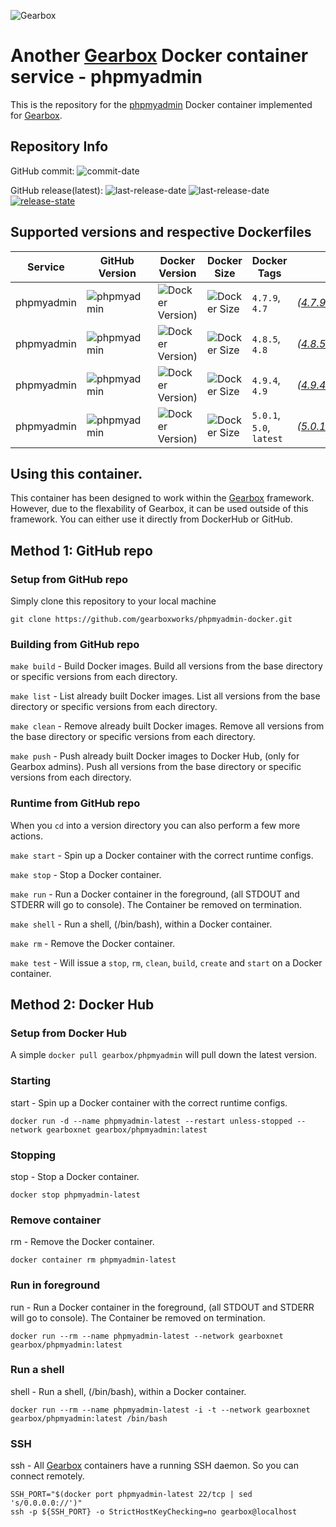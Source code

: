 ![Gearbox](https://github.com/gearboxworks/gearbox.github.io/raw/master/Gearbox-100x.png)


# Another [Gearbox](https://github.com/gearboxworks/) Docker container service - phpmyadmin
This is the repository for the [phpmyadmin](<no value>) Docker container implemented for [Gearbox](https://github.com/gearboxworks/).


## Repository Info
GitHub commit: ![commit-date](https://img.shields.io/github/last-commit/gearboxworks/docker-phpmyadmin?style=flat-square)

GitHub release(latest): ![last-release-date](https://img.shields.io/github/release-date/gearboxworks/docker-phpmyadmin) ![last-release-date](https://img.shields.io/github/v/tag/gearboxworks/docker-phpmyadmin?sort=semver) [![release-state](https://github.com/gearboxworks/docker-phpmyadmin/workflows/release/badge.svg?event=release)](https://github.com/gearboxworks/docker-phpmyadmin/actions?query=workflow%3Arelease)


## Supported versions and respective Dockerfiles
| Service | GitHub Version | Docker Version | Docker Size | Docker Tags | Dockerfile |
| ------- | -------------- | -------------- | ----------- | ----------- | ---------- |
| phpmyadmin | ![phpmyadmin](https://img.shields.io/badge/phpmyadmin-4.7.9-green.svg) | ![Docker Version)](https://img.shields.io/docker/v/gearboxworks/phpmyadmin/4.7.9) | ![Docker Size](https://img.shields.io/docker/image-size/gearboxworks/phpmyadmin/4.7.9) | `4.7.9`, `4.7` | _([4.7.9/DockerfileRuntime](https://github.com/gearboxworks/docker-phpmyadmin/blob/master/4.7/DockerfileRuntime))_ |
| phpmyadmin | ![phpmyadmin](https://img.shields.io/badge/phpmyadmin-4.8.5-green.svg) | ![Docker Version)](https://img.shields.io/docker/v/gearboxworks/phpmyadmin/4.8.5) | ![Docker Size](https://img.shields.io/docker/image-size/gearboxworks/phpmyadmin/4.8.5) | `4.8.5`, `4.8` | _([4.8.5/DockerfileRuntime](https://github.com/gearboxworks/docker-phpmyadmin/blob/master/4.8/DockerfileRuntime))_ |
| phpmyadmin | ![phpmyadmin](https://img.shields.io/badge/phpmyadmin-4.9.4-green.svg) | ![Docker Version)](https://img.shields.io/docker/v/gearboxworks/phpmyadmin/4.9.4) | ![Docker Size](https://img.shields.io/docker/image-size/gearboxworks/phpmyadmin/4.9.4) | `4.9.4`, `4.9` | _([4.9.4/DockerfileRuntime](https://github.com/gearboxworks/docker-phpmyadmin/blob/master/4.9/DockerfileRuntime))_ |
| phpmyadmin | ![phpmyadmin](https://img.shields.io/badge/phpmyadmin-5.0.1-green.svg) | ![Docker Version)](https://img.shields.io/docker/v/gearboxworks/phpmyadmin/5.0.1) | ![Docker Size](https://img.shields.io/docker/image-size/gearboxworks/phpmyadmin/5.0.1) | `5.0.1`, `5.0`, `latest` | _([5.0.1/DockerfileRuntime](https://github.com/gearboxworks/docker-phpmyadmin/blob/master/5.0/DockerfileRuntime))_ |



## Using this container.
This container has been designed to work within the [Gearbox](https://github.com/gearboxworks/)
framework.
However, due to the flexability of Gearbox, it can be used outside of this framework.
You can either use it directly from DockerHub or GitHub.


## Method 1: GitHub repo

### Setup from GitHub repo
Simply clone this repository to your local machine

`git clone https://github.com/gearboxworks/phpmyadmin-docker.git`

### Building from GitHub repo
`make build` - Build Docker images. Build all versions from the base directory or specific versions from each directory.

`make list` - List already built Docker images. List all versions from the base directory or specific versions from each directory.

`make clean` - Remove already built Docker images. Remove all versions from the base directory or specific versions from each directory.

`make push` - Push already built Docker images to Docker Hub, (only for Gearbox admins). Push all versions from the base directory or specific versions from each directory.

### Runtime from GitHub repo
When you `cd` into a version directory you can also perform a few more actions.

`make start` - Spin up a Docker container with the correct runtime configs.

`make stop` - Stop a Docker container.

`make run` - Run a Docker container in the foreground, (all STDOUT and STDERR will go to console). The Container be removed on termination.

`make shell` - Run a shell, (/bin/bash), within a Docker container.

`make rm` - Remove the Docker container.

`make test` - Will issue a `stop`, `rm`, `clean`, `build`, `create` and `start` on a Docker container.


## Method 2: Docker Hub

### Setup from Docker Hub
A simple `docker pull gearbox/phpmyadmin` will pull down the latest version.

### Starting
start - Spin up a Docker container with the correct runtime configs.

`docker run -d --name phpmyadmin-latest --restart unless-stopped --network gearboxnet gearbox/phpmyadmin:latest`

### Stopping
stop - Stop a Docker container.

`docker stop phpmyadmin-latest`

### Remove container
rm - Remove the Docker container.

`docker container rm phpmyadmin-latest`

### Run in foreground
run - Run a Docker container in the foreground, (all STDOUT and STDERR will go to console). The Container be removed on termination.

`docker run --rm --name phpmyadmin-latest --network gearboxnet gearbox/phpmyadmin:latest`

### Run a shell
shell - Run a shell, (/bin/bash), within a Docker container.

`docker run --rm --name phpmyadmin-latest -i -t --network gearboxnet gearbox/phpmyadmin:latest /bin/bash`

### SSH
ssh - All [Gearbox](https://github.com/gearboxworks/) containers have a running SSH daemon. So you can connect remotely.

```
SSH_PORT="$(docker port phpmyadmin-latest 22/tcp | sed 's/0.0.0.0://')"
ssh -p ${SSH_PORT} -o StrictHostKeyChecking=no gearbox@localhost
```

